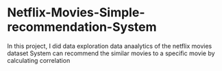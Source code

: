 # Netflix-Movies-Simple-recommendation-System
In this project,
I did data exploration
data anaalytics of the netflix movies dataset
System can recommend the similar movies to a specific movie by calculating correlation

